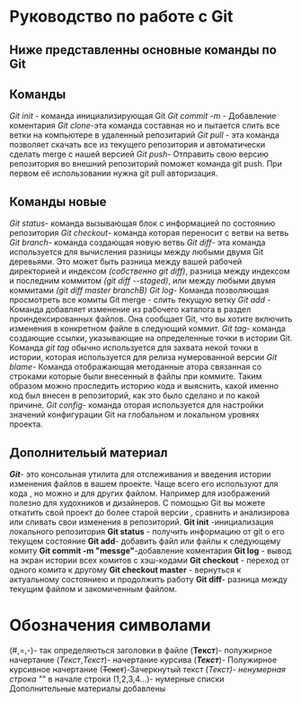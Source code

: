 # Руководство по работе с Git
## Ниже представленны основные команды по Git
## Команды
*Git init* - команда инициализирующая Git 
*Git commit -m* - Добавление коментария 
*Git clone*-эта команда составная но и пытается слить все ветки на компьютере в удаленный репозитарий
*Git pull* - эта команда позволяет скачать все из текущего репозитория и автоматически сделать merge с нашей версией
*Git push*- Отправить свою версию репозитория во внешний репозиторий поможет команда git push. При первом её использовании нужна git pull авторизация.
## Команды новые
*Git status*- команда вызывающая блок с информацией по состоянию репозитория 
*Git checkout*- команда которая переносит с ветви на ветвь
  *Git branch*- команда создающая новую ветвь 
  *Git diff*- эта команда  используется для вычисления разницы между любыми двумя Git деревьями. Это может быть разница между вашей рабочей директорией и индексом *(собственно git diff)*, разница между индексом и последним коммитом *(git diff --staged)*, или между любыми двумя коммитами *(git diff master branchB)*
*Git log*- Команда позволяющая просмотреть все комиты 
Git merge - слить текущую ветку
*Git add* - Команда добавляет изменение из рабочего каталога в раздел проиндексированных файлов. Она сообщает Git, что вы хотите включить изменения в конкретном файле в следующий коммит. 
*Git tag*-  команда создающие ссылки, указывающие на определенные точки в истории Git. Команда *git tag* обычно используется для захвата некой точки в истории, которая используется для релиза нумерованной версии
*Git blame*- Команда отображающая методанные атора связанная со строками которые были внесенный в файлы при коммите. Таким образом можно проследить историю кода и выяснить, какой именно код был внесен в репозиторий, как это было сделано и по какой причине.
*Git config*- команда оторая используется для настройки значений конфигурации Git на глобальном и локальном уровнях проекта.

## Дополнительый материал 
***Git***- это консольная утилита для отслеживания и введения истории изменения файлов в вашем проекте. Чаще всего его используют для кода , но можно и для других файлом. Например для изображений полезно для худохников и дизайнеров.
С помощью Git вы можете откатить свой проект до более старой версии , сравнить и анализирова или сливать свои изменения в репозиторий.
**Git init** -инициализация локального репозитория
**Git status** - получить информацию от git о его текущем состояние
**Git add**- добавить файл или файлы к следующему комиту
**Git commit -m "messge"**-добавление коментария
**Git log** - вывод на экран истории всех комитов с хэш-кодами
**Git checkout** - переход от одного комита к другому
**Git checkout master** - вернуться к актуальному состояниею и продолжить работу
**Git diff**- разница между текущим файлом и закомиченным файлом.
# Обозначения символами
(#,=,-)- так определяються заголовки в файле
(**Текст**)- полужирное начертание
(*Текст*,_Текст_)- начертание курсива
(***Текст***)- Полужирное курсивное начертание
(~~Текст~~)-Зачеркнутый текст
(*Текст)- ненумерная строка "*" в начале строки
(1,2,3,4...)- нумерные списки
Дополнительные материалы добавлены
